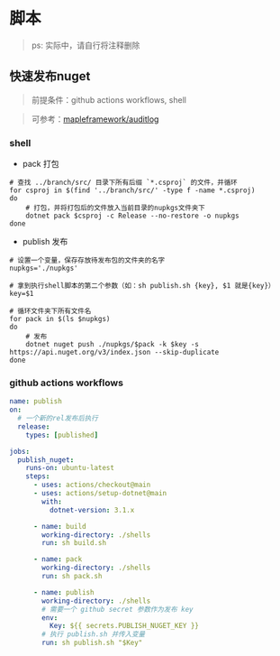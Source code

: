 # 脚本

> ps: 实际中，请自行将注释删除

## 快速发布nuget

> 前提条件：github actions workflows, shell

> 可参考：[mapleframework/auditlog](https://github.com/mapleframework/auditlog)

### shell

* pack 打包

```shell
# 查找 ../branch/src/ 目录下所有后缀 `*.csproj` 的文件，并循环
for csproj in $(find '../branch/src/' -type f -name *.csproj)
do
    # 打包，并将打包后的文件放入当前目录的nupkgs文件夹下
    dotnet pack $csproj -c Release --no-restore -o nupkgs
done
```

* publish 发布

```shell
# 设置一个变量，保存存放待发布包的文件夹的名字
nupkgs='./nupkgs'

# 拿到执行shell脚本的第二个参数（如：sh publish.sh {key}, $1 就是{key}）
key=$1

# 循环文件夹下所有文件名
for pack in $(ls $nupkgs)
do
    # 发布
    dotnet nuget push ./nupkgs/$pack -k $key -s https://api.nuget.org/v3/index.json --skip-duplicate
done
```

### github actions workflows

```yml
name: publish
on:
  # 一个新的rel发布后执行
  release:
    types: [published]

jobs:
  publish_nuget:
    runs-on: ubuntu-latest
    steps:
      - uses: actions/checkout@main
      - uses: actions/setup-dotnet@main
        with:
          dotnet-version: 3.1.x

      - name: build
        working-directory: ./shells
        run: sh build.sh

      - name: pack
        working-directory: ./shells
        run: sh pack.sh

      - name: publish
        working-directory: ./shells
        # 需要一个 github secret 参数作为发布 key
        env:
          Key: ${{ secrets.PUBLISH_NUGET_KEY }}
        # 执行 publish.sh 并传入变量
        run: sh publish.sh "$Key"
```
